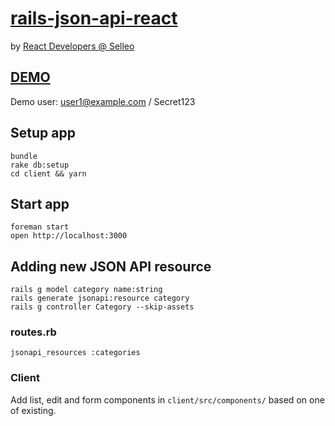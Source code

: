 # [rails-json-api-react](https://github.com/tb/rails-json-api-react)

by [React Developers @ Selleo](https://selleo.com/react-expert-developers-team)

## [DEMO](https://rails-json-api-react.herokuapp.com)

Demo user: user1@example.com / Secret123

## Setup app

    bundle
    rake db:setup
    cd client && yarn

## Start app

    foreman start
    open http://localhost:3000

## Adding new JSON API resource

    rails g model category name:string
    rails generate jsonapi:resource category
    rails g controller Category --skip-assets

### routes.rb

    jsonapi_resources :categories

### Client

Add list, edit and form components in `client/src/components/` based on one of existing.
